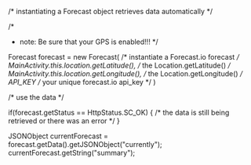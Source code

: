 /* instantiating a Forecast object retrieves data automatically */

/*
 * note: Be sure that your GPS is enabled!!!
 */

Forecast forecast = new Forecast(             /* instantiate a Forecast.io forecast */
  MainActivity.this.location.getLatitude(),   /* the Location.getLatitude() */
  MainActivity.this.location.getLongitude(),  /* the Location.getLongitude() */
  API_KEY                                     /* your unique forecast.io api_key */
)

/* use the data */

if(forecast.getStatus == HttpStatus.SC_OK) {
  /* the data is still being retrieved or there was an error */
}

JSONObject currentForecast = forecast.getData().getJSONObject("currently");
currentForecast.getString("summary");
